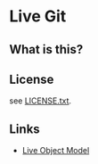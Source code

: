 # Live Git

## What is this?


## License
see [LICENSE.txt](LICENSE.txt).

## Links
 - [Live Object Model](https://docs.cycling74.com/legacy/max8/vignettes/live_object_model)
